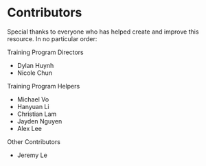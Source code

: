 # Contributors

Special thanks to everyone who has helped create and improve this resource. In no particular order:

Training Program Directors

- Dylan Huynh
- Nicole Chun

Training Program Helpers

- Michael Vo
- Hanyuan Li
- Christian Lam
- Jayden Nguyen
- Alex Lee

Other Contributors

- Jeremy Le
